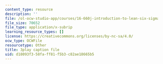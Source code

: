 ```yaml
---
content_type: resource
description: ''
file: /ol-ocw-studio-app/courses/16-660j-introduction-to-lean-six-sigma-methods-january-iap-2012/d18093f358faff81f5b3c82ae18665b5_pfZ6CTEPc9s.srt
file_size: 70652
file_type: application/x-subrip
learning_resource_types: []
license: https://creativecommons.org/licenses/by-nc-sa/4.0/
ocw_type: OCWFile
resourcetype: Other
title: 3play caption file
uid: d18093f3-58fa-ff81-f5b3-c82ae18665b5
---
```

